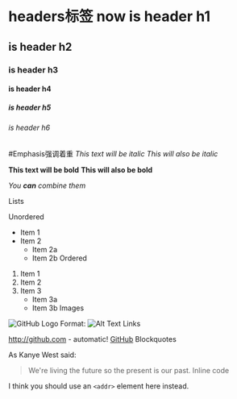 # headers标签 now is header h1
## is header h2
### is header h3
#### is header h4
##### is header h5
###### is header h6

#Emphasis强调着重
*This text will be italic*
_This will also be italic_

**This text will be bold**
__This will also be bold__

_You **can** combine them_


Lists

Unordered

* Item 1
* Item 2
  * Item 2a
  * Item 2b
Ordered

1. Item 1
2. Item 2
3. Item 3
   * Item 3a
   * Item 3b
Images

![GitHub Logo](/images/logo.png)
Format: ![Alt Text](url)
Links

http://github.com - automatic!
[GitHub](http://github.com)
Blockquotes

As Kanye West said:

> We're living the future so
> the present is our past.
Inline code

I think you should use an
`<addr>` element here instead.


